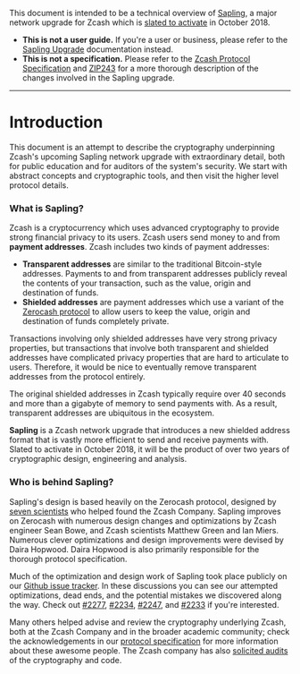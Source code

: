 This document is intended to be a technical overview of [Sapling](https://z.cash/upgrade/sapling.html), a major network upgrade for Zcash which is [slated to activate](https://z.cash/support/schedule.html) in October 2018.

* **This is not a user guide.** If you're a user or business, please refer to the [Sapling Upgrade](https://z.cash/upgrade/sapling.html) documentation instead.
* **This is not a specification.** Please refer to the [Zcash Protocol Specification](https://github.com/zcash/zips/blob/master/protocol/sapling.pdf) and [ZIP243](https://github.com/zcash/zips/blob/master/zip-0243.rst) for a more thorough description of the changes involved in the Sapling upgrade.

------------------------------------------------

# Introduction

This document is an attempt to describe the cryptography underpinning Zcash's upcoming Sapling network upgrade with extraordinary detail, both for public education and for auditors of the system's security. We start with abstract concepts and cryptographic tools, and then visit the higher level protocol details.

### What is Sapling?

Zcash is a cryptocurrency which uses advanced cryptography to provide strong financial privacy to its users. Zcash users send money to and from **payment addresses**. Zcash includes two kinds of payment addresses:

* **Transparent addresses** are similar to the traditional Bitcoin-style addresses. Payments to and from transparent addresses publicly reveal the contents of your transaction, such as the value, origin and destination of funds.
* **Shielded addresses** are payment addresses which use a variant of the [Zerocash protocol](http://zerocash-project.org/) to allow users to keep the value, origin and destination of funds completely private.

Transactions involving only shielded addresses have very strong privacy properties, but transactions that involve both transparent and shielded addresses have complicated privacy properties that are hard to articulate to users. Therefore, it would be nice to eventually remove transparent addresses from the protocol entirely.

The original shielded addresses in Zcash typically require over 40 seconds and more than a gigabyte of memory to send payments with. As a result, transparent addresses are ubiquitous in the ecosystem.

**Sapling** is a Zcash network upgrade that introduces a new shielded address format that is vastly more efficient to send and receive payments with. Slated to activate in October 2018, it will be the product of over two years of cryptographic design, engineering and analysis.

### Who is behind Sapling?

Sapling's design is based heavily on the Zerocash protocol, designed by [seven scientists](https://z.cash/team.html#scientists) who helped found the Zcash Company. Sapling improves on Zerocash with numerous design changes and optimizations by Zcash engineer Sean Bowe, and Zcash scientists Matthew Green and Ian Miers. Numerous clever optimizations and design improvements were devised by Daira Hopwood. Daira Hopwood is also primarily responsible for the thorough protocol specification.

Much of the optimization and design work of Sapling took place publicly on our [Github issue tracker](https://github.com/zcash/zcash/issues). In these discussions you can see our attempted optimizations, dead ends, and the potential mistakes we discovered along the way. Check out [#2277](https://github.com/zcash/zcash/issues/2277), [#2234](https://github.com/zcash/zcash/issues/2234), [#2247](https://github.com/zcash/zcash/issues/2247), and [#2233](https://github.com/zcash/zcash/issues/2233) if you're interested.

Many others helped advise and review the cryptography underlying Zcash, both at the Zcash Company and in the broader academic community; check the acknowledgements in our [protocol specification](https://github.com/zcash/zips/blob/master/protocol/sapling.pdf) for more information about these awesome people. The Zcash company has also [solicited audits](https://blog.z.cash/2018-security-audits/) of the cryptography and code.
